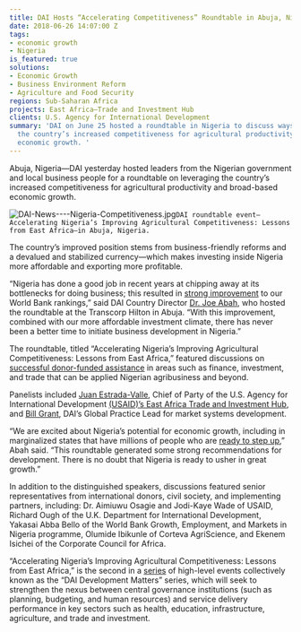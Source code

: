 ```yaml
---
title: DAI Hosts “Accelerating Competitiveness” Roundtable in Abuja, Nigeria
date: 2018-06-26 14:07:00 Z
tags:
- economic growth
- Nigeria
is_featured: true
solutions:
- Economic Growth
- Business Environment Reform
- Agriculture and Food Security
regions: Sub-Saharan Africa
projects: East Africa—Trade and Investment Hub
clients: U.S. Agency for International Development
summary: 'DAI on June 25 hosted a roundtable in Nigeria to discuss ways to leverage
  the country’s increased competitiveness for agricultural productivity and broad-based
  economic growth. '
---
```


Abuja, Nigeria—DAI yesterday hosted leaders from the Nigerian government and local business people for a roundtable on leveraging the country’s increased competitiveness for agricultural productivity and broad-based economic growth.

![DAI-News----Nigeria-Competitiveness.jpg](/uploads/DAI-News----Nigeria-Competitiveness.jpg)`DAI roundtable event—Accelerating Nigeria’s Improving Agricultural Competitiveness: Lessons from East Africa—in Abuja, Nigeria.`  

<!--more-->

The country’s improved position stems from business-friendly reforms and a devalued and stabilized currency—which makes investing inside Nigeria more affordable and exporting more profitable.

“Nigeria has done a good job in recent years at chipping away at its bottlenecks for doing business; this resulted in [strong improvement](http://www.doingbusiness.org/reports/global-reports/doing-business-2018) to our World Bank rankings,” said DAI Country Director [Dr. Joe Abah](https://www.dai.com/who-we-are/our-team/joe-abah), who hosted the roundtable at the Transcorp Hilton in Abuja. “With this improvement, combined with our more affordable investment climate, there has never been a better time to initiate business development in Nigeria.”

The roundtable, titled “Accelerating Nigeria’s Improving Agricultural Competitiveness: Lessons from East Africa,” featured discussions on [successful donor-funded assistance](http://dai-global-developments.com/articles/how-can-nigeria-fulfill-its-broad-economic-potential/) in areas such as finance, investment, and trade that can be applied Nigerian agribusiness and beyond.

Panelists included [Juan Estrada-Valle](https://www.dai.com/who-we-are/our-team/juan-estrada-valle), Chief of Party of the U.S. Agency for International Development [(USAID)’s East Africa Trade and Investment Hub](https://www.dai.com/our-work/projects/east-africa-trade-and-investment-hub-tih), and [Bill Grant](https://www.dai.com/who-we-are/our-team/bill-grant), DAI’s Global Practice Lead for market systems development.

“We are excited about Nigeria’s potential for economic growth, including in marginalized states that have millions of people who are [ready to step up](http://dai-global-developments.com/articles/in-nigeria-governance-champions-can-transform-resource-wealth-into-development-results/),” Abah said. “This roundtable generated some strong recommendations for development. There is no doubt that Nigeria is ready to usher in great growth.”

In addition to the distinguished speakers, discussions featured senior representatives from international donors, civil society, and implementing partners, including: Dr. Aimiuwu Osagie and Jodi-Kaye Wade of USAID, Richard Ough of the U.K. Department for International Development, Yakasai Abba Bello of the World Bank Growth, Employment, and Markets in Nigeria programme, Olumide Ibikunle of Corteva AgriScience, and Ekenem Isichei of the Corporate Council for Africa.

“Accelerating Nigeria’s Improving Agricultural Competitiveness: Lessons from East Africa,” is the second in a [series](https://www.dai.com/news/dai-hosts-governance-matters-roundtable-in-abuja-nigeria) of high-level events collectively known as the “DAI Development Matters” series, which will seek to strengthen the nexus between central governance institutions (such as planning, budgeting, and human resources) and service delivery performance in key sectors such as health, education, infrastructure, agriculture, and trade and investment.
